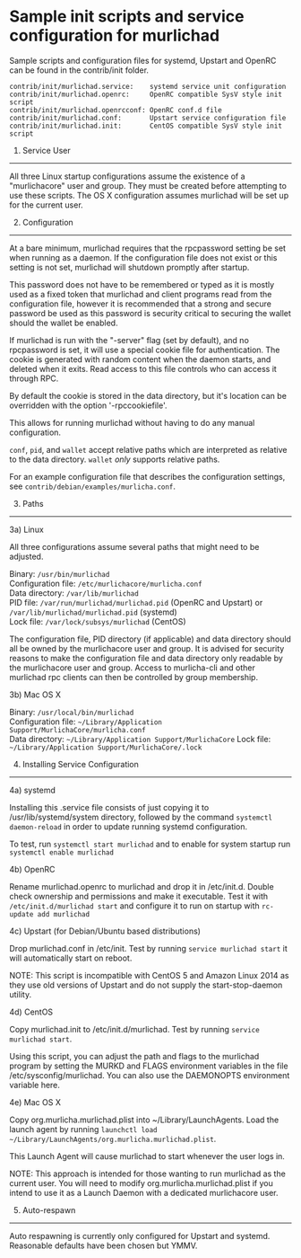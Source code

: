 Sample init scripts and service configuration for murlichad
==========================================================

Sample scripts and configuration files for systemd, Upstart and OpenRC
can be found in the contrib/init folder.

    contrib/init/murlichad.service:    systemd service unit configuration
    contrib/init/murlichad.openrc:     OpenRC compatible SysV style init script
    contrib/init/murlichad.openrcconf: OpenRC conf.d file
    contrib/init/murlichad.conf:       Upstart service configuration file
    contrib/init/murlichad.init:       CentOS compatible SysV style init script

1. Service User
---------------------------------

All three Linux startup configurations assume the existence of a "murlichacore" user
and group.  They must be created before attempting to use these scripts.
The OS X configuration assumes murlichad will be set up for the current user.

2. Configuration
---------------------------------

At a bare minimum, murlichad requires that the rpcpassword setting be set
when running as a daemon.  If the configuration file does not exist or this
setting is not set, murlichad will shutdown promptly after startup.

This password does not have to be remembered or typed as it is mostly used
as a fixed token that murlichad and client programs read from the configuration
file, however it is recommended that a strong and secure password be used
as this password is security critical to securing the wallet should the
wallet be enabled.

If murlichad is run with the "-server" flag (set by default), and no rpcpassword is set,
it will use a special cookie file for authentication. The cookie is generated with random
content when the daemon starts, and deleted when it exits. Read access to this file
controls who can access it through RPC.

By default the cookie is stored in the data directory, but it's location can be overridden
with the option '-rpccookiefile'.

This allows for running murlichad without having to do any manual configuration.

`conf`, `pid`, and `wallet` accept relative paths which are interpreted as
relative to the data directory. `wallet` *only* supports relative paths.

For an example configuration file that describes the configuration settings,
see `contrib/debian/examples/murlicha.conf`.

3. Paths
---------------------------------

3a) Linux

All three configurations assume several paths that might need to be adjusted.

Binary:              `/usr/bin/murlichad`  
Configuration file:  `/etc/murlichacore/murlicha.conf`  
Data directory:      `/var/lib/murlichad`  
PID file:            `/var/run/murlichad/murlichad.pid` (OpenRC and Upstart) or `/var/lib/murlichad/murlichad.pid` (systemd)  
Lock file:           `/var/lock/subsys/murlichad` (CentOS)  

The configuration file, PID directory (if applicable) and data directory
should all be owned by the murlichacore user and group.  It is advised for security
reasons to make the configuration file and data directory only readable by the
murlichacore user and group.  Access to murlicha-cli and other murlichad rpc clients
can then be controlled by group membership.

3b) Mac OS X

Binary:              `/usr/local/bin/murlichad`  
Configuration file:  `~/Library/Application Support/MurlichaCore/murlicha.conf`  
Data directory:      `~/Library/Application Support/MurlichaCore`
Lock file:           `~/Library/Application Support/MurlichaCore/.lock`

4. Installing Service Configuration
-----------------------------------

4a) systemd

Installing this .service file consists of just copying it to
/usr/lib/systemd/system directory, followed by the command
`systemctl daemon-reload` in order to update running systemd configuration.

To test, run `systemctl start murlichad` and to enable for system startup run
`systemctl enable murlichad`

4b) OpenRC

Rename murlichad.openrc to murlichad and drop it in /etc/init.d.  Double
check ownership and permissions and make it executable.  Test it with
`/etc/init.d/murlichad start` and configure it to run on startup with
`rc-update add murlichad`

4c) Upstart (for Debian/Ubuntu based distributions)

Drop murlichad.conf in /etc/init.  Test by running `service murlichad start`
it will automatically start on reboot.

NOTE: This script is incompatible with CentOS 5 and Amazon Linux 2014 as they
use old versions of Upstart and do not supply the start-stop-daemon utility.

4d) CentOS

Copy murlichad.init to /etc/init.d/murlichad. Test by running `service murlichad start`.

Using this script, you can adjust the path and flags to the murlichad program by
setting the MURKD and FLAGS environment variables in the file
/etc/sysconfig/murlichad. You can also use the DAEMONOPTS environment variable here.

4e) Mac OS X

Copy org.murlicha.murlichad.plist into ~/Library/LaunchAgents. Load the launch agent by
running `launchctl load ~/Library/LaunchAgents/org.murlicha.murlichad.plist`.

This Launch Agent will cause murlichad to start whenever the user logs in.

NOTE: This approach is intended for those wanting to run murlichad as the current user.
You will need to modify org.murlicha.murlichad.plist if you intend to use it as a
Launch Daemon with a dedicated murlichacore user.

5. Auto-respawn
-----------------------------------

Auto respawning is currently only configured for Upstart and systemd.
Reasonable defaults have been chosen but YMMV.
